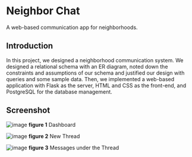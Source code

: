 # Neighbor Chat 
A web-based communication app for neighborhoods.

## Introduction
In this project, we designed a neighborhood communication system. We designed a relational schema with an ER diagram, noted down the constraints and assumptions of our schema and justified our design with queries and some sample data. Then, we implemented a web-based application with Flask as the server, HTML and CSS as the front-end, and PostgreSQL for the database management.

## Screenshot
![image](https://github.com/tzuyi126/neighbor-chat/assets/63236075/7f371176-6515-4e2e-a3d4-f9517227e666)
**figure 1** Dashboard

![image](https://github.com/tzuyi126/neighbor-chat/assets/63236075/40c3fe8c-33b0-45f8-b058-b17810670e11)
**figure 2** New Thread

![image](https://github.com/tzuyi126/neighbor-chat/assets/63236075/1568b339-1ad9-4d58-a30d-3daf2041704a)
**figure 3** Messages under the Thread
